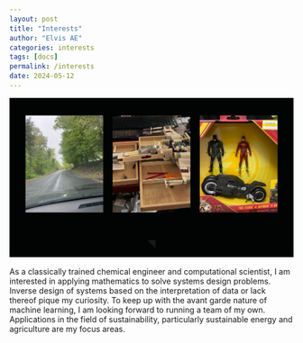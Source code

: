 ```yaml
---
layout: post
title: "Interests"
author: "Elvis AE"
categories: interests
tags: [docs]
permalink: /interests
date: 2024-05-12
---
```


![Interests](img/interests1.jpg)

As a classically trained chemical engineer and computational scientist, I am interested in applying mathematics to solve systems design problems. Inverse design of systems based on the interpretation of data or lack thereof pique my curiosity. To keep up with the avant garde nature of machine learning, I am looking forward to running a team of my own. Applications in the field of sustainability, particularly sustainable energy and agriculture are my focus areas.

